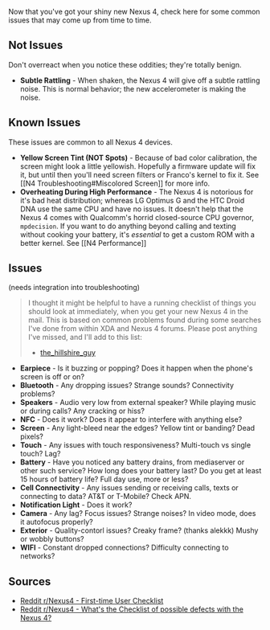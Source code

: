 Now that you've got your shiny new Nexus 4, check here for some common issues that may come up from time to time.

## Not Issues

Don't overreact when you notice these oddities; they're totally benign.

* **Subtle Rattling** - When shaken, the Nexus 4 will give off a subtle rattling noise. This is normal behavior; the new accelerometer is making the noise.

## Known Issues

These issues are common to all Nexus 4 devices.

* **Yellow Screen Tint (NOT Spots)** - Because of bad color calibration, the screen might look a little yellowish. Hopefully a firmware update will fix it, but until then you'll need screen filters or Franco's kernel to fix it. See [[N4 Troubleshooting#Miscolored Screen]] for more info.
* **Overheating During High Performance** - The Nexus 4 is notorious for it's bad heat distribution; whereas LG Optimus G and the HTC Droid DNA use the same CPU and have no issues. It doesn't help that the Nexus 4 comes with Qualcomm's horrid closed-source CPU governor, `mpdecision`. If you want to do anything beyond calling and texting without cooking your battery, it's *essential* to get a custom ROM with a better kernel. See [[N4 Performance]]

## Issues

(needs integration into troubleshooting)

> I thought it might be helpful to have a running checklist of things you should look at immediately, when you get your new Nexus 4 in the mail. This is based on common problems found during some searches I've done from within XDA and Nexus 4 forums. Please post anything I've missed, and I'll add to this list:
> - [the_hillshire_guy](http://www.reddit.com/r/nexus4/comments/14shxg/firsttime_user_checklist_see_what_issues_you_have/)

* **Earpiece** - Is it buzzing or popping? Does it happen when the phone's screen is off or on?
* **Bluetooth** - Any dropping issues? Strange sounds? Connectivity problems?
* **Speakers** - Audio very low from external speaker? While playing music or during calls? Any cracking or hiss?
* **NFC** - Does it work? Does it appear to interfere with anything else?
* **Screen** - Any light-bleed near the edges? Yellow tint or banding? Dead pixels?
* **Touch** - Any issues with touch responsiveness? Multi-touch vs single touch? Lag?
* **Battery** - Have you noticed any battery drains, from mediaserver or other such service? How long does your battery last? Do you get at least 15 hours of battery life? Full day use, more or less?
* **Cell Connectivity** - Any issues sending or receiving calls, texts or connecting to data? AT&T or T-Mobile? Check APN.
* **Notification Light** - Does it work?
* **Camera** - Any lag? Focus issues? Strange noises? In video mode, does it autofocus properly?
* **Exterior** - Quality-contorl issues? Creaky frame? (thanks alekkk) Mushy or wobbly buttons?
* **WIFI** - Constant dropped connections? Difficulty connecting to networks?

## Sources

* [Reddit r/Nexus4 - First-time User Checklist](http://www.reddit.com/r/nexus4/comments/14shxg/firsttime_user_checklist_see_what_issues_you_have/)
* [Reddit r/Nexus4 - What's the Checklist of possible defects with the Nexus 4?](http://www.reddit.com/r/nexus4/comments/14rpaq/so_whats_the_checklist_of_possible_defects_with/)